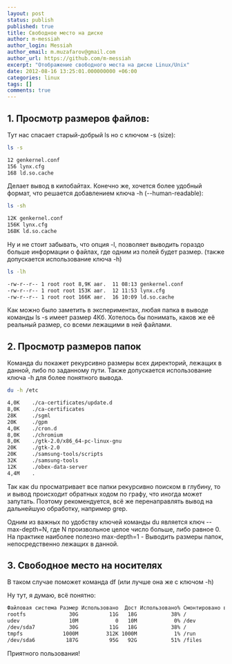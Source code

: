 ```yaml
---
layout: post
status: publish
published: true
title: Свободное место на диске
author: m-messiah
author_login: Messiah
author_email: m.muzafarov@gmail.com
author_url: https://github.com/m-messiah
excerpt: "Отображение свободного места на диске Linux/Unix"
date: 2012-08-16 13:25:01.000000000 +06:00
categories: linux
tags: []
comments: true
---
```


## 1. Просмотр размеров файлов: ##
Тут нас спасает старый-добрый ls но с ключом -s (size):

```bash
ls -s

12 genkernel.conf
156 lynx.cfg
168 ld.so.cache
```

Делает вывод в килобайтах.
Конечно же, хочется более удобный формат, что решается добавлением ключа -h (--human-readable):

```bash
ls -sh

12K genkernel.conf
156K lynx.cfg
168K ld.so.cache
```

Ну и не стоит забывать, что опция -l, позволяет выводить гораздо больше информации о файлах,
где одним из полей будет размер. (также допускается использование ключа -h)

```bash
ls -lh

-rw-r--r-- 1 root root 8,9K авг.  11 08:13 genkernel.conf
-rw-r--r-- 1 root root 153K авг.  12 11:53 lynx.cfg
-rw-r--r-- 1 root root 166K авг.  16 10:09 ld.so.cache
```

Как можно было заметить в экспериментах, любая папка в выводе команды ls -s имеет размер 4Кб.
Хотелось бы понимать, каков же её реальный размер, со всеми лежащими в ней файлами.
## 2. Просмотр размеров папок ##
Команда du покажет рекурсивно размеры всех директорий, лежащих в данной, либо по заданному пути.
Также допускается использование ключа -h для более понятного вывода.

```bash
du -h /etc

4,0K    ./ca-certificates/update.d
8,0K    ./ca-certificates
28K     ./sgml
20K     ./gpm
4,0K    ./cron.d
8,0K    ./chromium
8,0K    ./gtk-2.0/x86_64-pc-linux-gnu
20K     ./gtk-2.0
20K     ./samsung-tools/scripts
32K     ./samsung-tools
12K     ./obex-data-server
4,4M    .
```

Так как du просматривает все папки рекурсивно поиском в глубину, то и вывод происходит обратных ходом по графу, что иногда может запутать. Поэтому рекомендуется, всё же перенаправлять вывод на дальнейшую обработку, например grep.

Одним из важных по удобству ключей команды du является ключ --max-depth=N, где N произвольное целое число больше, либо равное 0. На практике наиболее полезно max-depth=1 - Выводить размеры папок, непосредственно лежащих в данной.
## 3. Свободное место на носителях ##
В таком случае поможет команда df (или лучше она же с ключом -h)

Ну тут, я думаю, всё понятно:

```bash
Файловая система Размер Использовано  Дост Использовано% Cмонтировано в
rootfs              30G          11G   18G           38% /
udev                10M            0   10M            0% /dev
/dev/sda7           30G          11G   18G           38% /
tmpfs             1000M         312K 1000M            1% /run
/dev/sda6          187G          95G   92G           51% /files
```

Приятного пользования!
